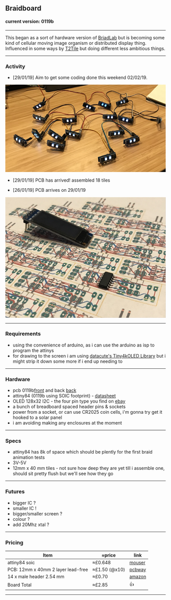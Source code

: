 ## Braidboard
#### current version: 0119b

<hr>

This began as a sort of hardware version of [BriadLab](https://github.com/isaac-art/BraidLab) but is becoming some kind of cellular moving image organism or distributed display thing.
Influenced in some ways by [T2Tile](https://www.youtube.com/channel/UC1M91QuLZfCzHjBMEKvIc-A) but doing different less ambitious things.

<hr>

### Activity

- [29/01/19] Aim to get some coding done this weekend 02/02/19.

![assembled img](https://raw.githubusercontent.com/isaac-art/Braidboard/master/PHOTOS/260119_290119/IMG_2956.jpg)

- [29/01/19] PCB has arrived! assembled 18 tiles

- [26/01/19] PCB arrives on 29/01/19

![plan img](https://raw.githubusercontent.com/isaac-art/Braidboard/master/PHOTOS/020119_250119/Image.jpeg)

<hr>


### Requirements
* using the convenience of arduino, as i can use the arduino as isp to program the attinys
* for drawing to the screen i am using [datacute's Tiny4kOLED Library](https://github.com/datacute/Tiny4kOLED/) but i might strip it down some more if i end up needing to

<hr>


### Hardware
* pcb 0119b[front](https://github.com/isaac-art/Braidboard/blob/master/BOARD/0119b/braidboard_front.png) and back [back](https://github.com/isaac-art/Braidboard/blob/master/BOARD/0119b/braidboard_back.png)
* attiny84 (0119b using SOIC footprint) - [datasheet](http://ww1.microchip.com/downloads/en/DeviceDoc/8006S.pdf)
* OLED 128x32 I2C - the four pin type you find on [ebay](https://www.ebay.co.uk/itm/IIC-I2C-0-91-128x32-white-OLED-LCD-Display-Module-3-3v-5v-For-Arduino-PIC-HC/173751114146?hash=item28745f99a2:g:lKYAAOSwu05bQsUy:rk:1:pf:1&frcectupt=true)
* a bunch of breadboard spaced header pins & sockets
* power from a socket, or can use CR2025 coin cells, i'm gonna try get it hooked to a solar panel
* i am avoiding making any enclosures at the moment

<hr>

### Specs
* attiny84 has 8k of space which should be plently for the first braid animation tests
* 3V-5V
* 12mm x 40 mm tiles - not sure how deep they are yet till i assemble one, should sit pretty flush but we'll see how they go

<hr>

### Futures
* bigger IC ?
* smaller IC !
* bigger/smaller screen ?
* colour ?
* add 20Mhz xtal ?

<hr>

### Pricing

| Item | ≈price | link |
|------|--------|------|
| attiny84 soic | ≈£0.648 | [mouser](https://www.mouser.co.uk/_/?Keyword=attiny84&FS=True) |
| PCB: 12mm x 40mm 2 layer  lead-free | ≈£1.50 (@x10) | [pcbway](https://www.pcbway.com/) |
| 14 x male header 2.54 mm | ≈£0.70 | [amazon](https://www.amazon.co.uk/Pack-Single-2-54-Header-Connector/dp/B06XR8CV8P/ref=pd_sbs_23_3?_encoding=UTF8&pd_rd_i=B06XR8CV8P&pd_rd_r=c2677cbc-2190-11e9-9f02-2dcfb0cd6a52&pd_rd_w=iPidB&pd_rd_wg=ruh13&pf_rd_p=18edf98b-139a-41ee-bb40-d725dd59d1d3&pf_rd_r=H0YAFN7391P4WH151Q0J&psc=1&refRID=H0YAFN7391P4WH151Q0J) |
| Board Total | ≈£2.85 | 👍 |


<hr>
